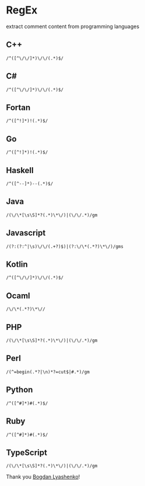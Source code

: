 # RegEx 
extract comment content from programming languages

## C++
`/^([^\/\/]*)\/\/(.*)$/`

## C#
`/^([^\/\/]*)\/\/(.*)$/`

## Fortan
`/^([^!]*)!(.*)$/`

## Go
`/^([^!]*)!(.*)$/`

## Haskell
`/^([^--]*)--(.*)$/`

## Java
`/(\/\*[\s\S]*?(.*)\*\/)|(\/\/.*)/gm`

## Javascript
`/(?:(?:^|\s)\/\/(.+?)$)|(?:\/\*(.*?)\*\/)/gms`

## Kotlin
`/^([^\/\/]*)\/\/(.*)$/`

## Ocaml
`/\/\*(.*?)\*\//`

## PHP
`/(\/\*[\s\S]*?(.*)\*\/)|(\/\/.*)/gm`

## Perl
`/(^=begin(.*?|\n)*?=cut$|#.*)/gm`

## Python
`/^([^#]*)#(.*)$/`

## Ruby
`/^([^#]*)#(.*)$/`

## TypeScript
`/(\/\*[\s\S]*?(.*)\*\/)|(\/\/.*)/gm`


Thank you <a href="https://github.com/Bogdan-Lyashenko">Bogdan Lyashenko</a>!
